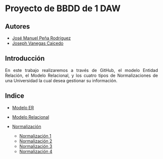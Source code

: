 # Proyecto de BBDD de 1 DAW
<div align="justify">

## Autores
 - [José Manuel Peña Rodríguez](https://github.com/jpprguezz)
 - [Joseph Vanegas Caicedo](https://github.com/JVC0)

## Introducción
En este trabajo realizaremos a través de GitHub, el modelo Entidad Relación, el Modelo Relacional, y los cuatro tipos de Normalizaciones de una Universidad la cual desea gestionar su información.

## Indice
- [Modelo ER](https://github.com/JVC0/ProyectoBBDD/tree/main/modelo-er)

- [Modelo Relacional](https://github.com/JVC0/ProyectoBBDD/tree/main/modelo-mr)

- [Normalización](https://github.com/JVC0/ProyectoBBDD/tree/main/normalización)
    - [Normalización 1](https://github.com/JVC0/ProyectoBBDD/tree/main/normalizaci%C3%B3n/1%C2%BAFormaNormal)
    - [Normalización 2](https://github.com/JVC0/ProyectoBBDD/blob/main/normalizaci%C3%B3n/2%C2%BAFormaNormal/2%C2%BA%20Forma%20Normal.png)
    - [Normalización 3](https://github.com/JVC0/ProyectoBBDD/tree/main/normalizaci%C3%B3n/3%C2%BAFormaNormal) 
    - [Normalización 4](https://github.com/JVC0/ProyectoBBDD/tree/main/normalizaci%C3%B3n/4%C2%BAFormaNormal)
